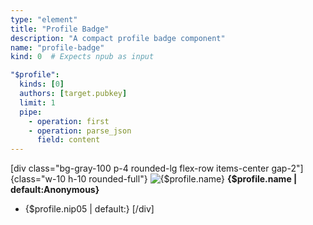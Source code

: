 ```yaml
---
type: "element"
title: "Profile Badge"
description: "A compact profile badge component"
name: "profile-badge"
kind: 0  # Expects npub as input

"$profile":
  kinds: [0]
  authors: [target.pubkey]
  limit: 1
  pipe:
    - operation: first
    - operation: parse_json
      field: content
---
```

[div class="bg-gray-100 p-4 rounded-lg flex-row items-center gap-2"]
{class="w-10 h-10 rounded-full"}
![{$profile.name}]({$profile.picture})
**{$profile.name | default:Anonymous}**
- {$profile.nip05 | default:}
[/div]